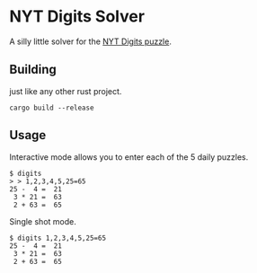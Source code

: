 # NYT Digits Solver

A silly little solver for the [NYT Digits puzzle](https://www.nytimes.com/puzzles/digits).

## Building

just like any other rust project.

```
cargo build --release
```

## Usage

Interactive mode allows you to enter each of the 5 daily puzzles.

```
$ digits
> > 1,2,3,4,5,25=65
25 -  4 =  21
 3 * 21 =  63
 2 + 63 =  65
```

Single shot mode.

```
$ digits 1,2,3,4,5,25=65
25 -  4 =  21
 3 * 21 =  63
 2 + 63 =  65
```